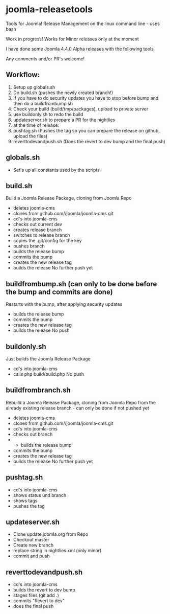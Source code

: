 # joomla-releasetools
Tools for Joomla! Release Management on the linux command line - uses bash

Work in progress! Works for Minor releases only at the moment

I have done some Joomla 4.4.0 Alpha releases with the following tools

Any comments and/or PR's welcome!

## Workflow:
1) Setup up globals.sh
2) Do build.sh (pushes the newly created branch!)
3) If you have to do security updates you have to stop before bump and then do a buildfrombump.sh 
4) Check your build (build/tmp/packages), upload to private server
5) use buildonly.sh to redo the build
6) updateserver.sh to prepare a PR for the nightlies
7) at the time of release:
8) pushtag.sh (Pushes the tag so you can prepare the release on github, upload the files)
9) reverttodevandpush.sh (Does the revert to dev bump and the final push)


## globals.sh
- Set's up all constants used by the scripts

## build.sh
Build a Joomla Release Package, cloning from Joomla Repo
- deletes joomla-cms
- clones from github.com//joomla/joomla-cms.git
- cd's into joomla-cms
- checks out current dev
- creates release branch
- switches to release branch
- copies the .git/config for the key
- pushes branch
- builds the release bump
- commits the bump
- creates the new release tag
- builds the release
No further push yet

## buildfrombump.sh (can only to be done before the bump and commits are done)
Restarts with the bump, after applying security updates
- builds the release bump
- commits the bump
- creates the new release tag
- builds the release
No push

## buildonly.sh
Just builds the Joomla Release Package
- cd's into joomla-cms
- calls php build/build.php
No push

## buildfrombranch.sh
Rebuild a Joomla Release Package, cloning from Joomla Repo from the already existing release branch - can only be done if not pushed yet
- deletes joomla-cms
- clones from github.com//joomla/joomla-cms.git
- cd's into joomla-cms
- checks out branch
- - builds the release bump
- commits the bump
- creates the new release tag
- builds the release
No further push yet

## pushtag.sh
- cd's into joomla-cms
- shows status und branch
- shows tags
- pushes the tag

## updateserver.sh 
- Clone update.joomla.org from Repo
- Checkout master
- Create new branch 
- replace string in nightlies xml (only minor)
- commit and push  

## reverttodevandpush.sh
- cd's into joomla-cms
- builds the revert to dev bump
- stages files (git add .)
- commits "Revert to dev"
- does the final push
